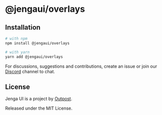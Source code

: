 # @jengaui/overlays

## Installation

```sh
# with npm
npm install @jengaui/overlays

# with yarn
yarn add @jengaui/overlays
```

For discussions, suggestions and contributions, create an issue or join our [Discord](https://discord.gg/sHnHPnAPZj) channel to chat.

## License

Jenga UI is a project by [Outpost](https://outpost.run).

Released under the MIT License.
